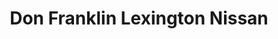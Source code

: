 ---
title: "Don Franklin Lexington Nissan"
url: /lexington/don-franklin-lexington-nissan/
shop: Autohaus
---